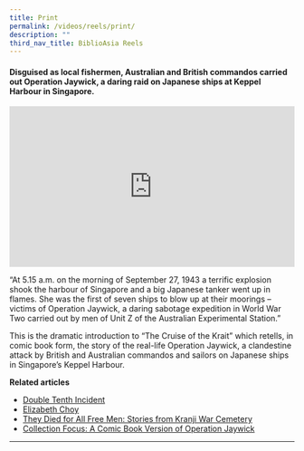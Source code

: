 ```yaml
---
title: Print
permalink: /videos/reels/print/
description: ""
third_nav_title: BiblioAsia Reels
---
```

#### Disguised as local fishermen, Australian and British commandos carried out Operation Jaywick, a daring raid on Japanese ships at Keppel Harbour in Singapore.
 
<style>.embed-container {position: relative; padding-bottom: 56.25%; height: 0; overflow: hidden; max-width: 100%; } .embed-container iframe, .embed-container object, .embed-container embed { position: absolute; top: 0; left: 0; width: 100%; height: 100%; }</style><div class="embed-container"><iframe src="https://www.youtube.com/embed/n8ufqND2a2w" frameborder="0" allowfullscreen=""></iframe></div>

“At 5.15 a.m. on the morning of September 27, 1943 a terrific explosion shook the harbour of Singapore and a big Japanese tanker went up in flames. She was the first of seven ships to blow up at their moorings – victims of Operation Jaywick, a daring sabotage expedition in World War Two carried out by men of Unit Z of the Australian Experimental Station.”

This is the dramatic introduction to “The Cruise of the Krait” which retells, in comic book form, the story of the real-life Operation Jaywick, a clandestine attack by British and Australian commandos and sailors on Japanese ships in Singapore’s Keppel Harbour.

**Related articles** <br>
* [Double Tenth Incident]([https://www.nlb.gov.sg/main/article-detail?cmsuuid=9f82451d-2e94-4f73-be28-295636c6eb3b])
* [Elizabeth Choy](https://www.nlb.gov.sg/main/article-detail?cmsuuid=73f538cb-c39c-409d-b05e-f7c78480c606)
* [They Died for All Free Men: Stories from Kranji War Cemetery](https://biblioasia.nlb.gov.sg/vol-18/issue-2/jul-sep-2022/kranji-war-cemetery/)
* [Collection Focus: A Comic Book Version of Operation Jaywick](/vol-19/issue-2/jul-sep-2023/operation-jaywick-comic-book-victor/)


<hr>
